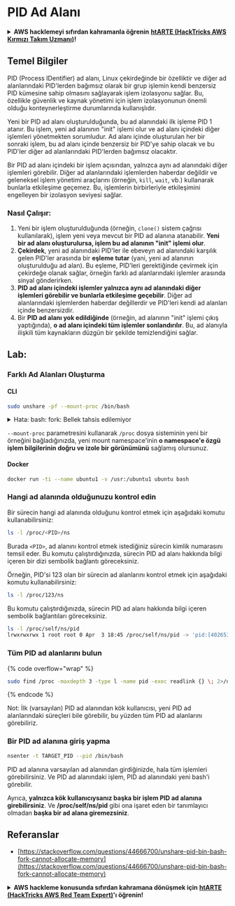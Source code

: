 # PID Ad Alanı

<details>

<summary><strong>AWS hacklemeyi sıfırdan kahramanla öğrenin</strong> <a href="https://training.hacktricks.xyz/courses/arte"><strong>htARTE (HackTricks AWS Kırmızı Takım Uzmanı)</strong></a><strong>!</strong></summary>

HackTricks'ı desteklemenin diğer yolları:

* **Şirketinizi HackTricks'te reklamınızı görmek veya HackTricks'i PDF olarak indirmek** için [**ABONELİK PLANLARINI**](https://github.com/sponsors/carlospolop) kontrol edin!
* [**Resmi PEASS & HackTricks ürünlerini**](https://peass.creator-spring.com) edinin
* [**PEASS Ailesi'ni**](https://opensea.io/collection/the-peass-family) keşfedin, özel [**NFT'lerimiz**](https://opensea.io/collection/the-peass-family) koleksiyonumuz
* 💬 [**Discord grubuna**](https://discord.gg/hRep4RUj7f) veya [**telegram grubuna**](https://t.me/peass) **katılın** veya **Twitter** 🐦 [**@carlospolopm**](https://twitter.com/hacktricks_live)**'u takip edin**.
* **Hacking hilelerinizi** [**HackTricks**](https://github.com/carlospolop/hacktricks) ve [**HackTricks Cloud**](https://github.com/carlospolop/hacktricks-cloud) github depolarına **PR göndererek paylaşın**.

</details>

## Temel Bilgiler

PID (Process IDentifier) ad alanı, Linux çekirdeğinde bir özelliktir ve diğer ad alanlarındaki PID'lerden bağımsız olarak bir grup işlemin kendi benzersiz PID kümesine sahip olmasını sağlayarak işlem izolasyonu sağlar. Bu, özellikle güvenlik ve kaynak yönetimi için işlem izolasyonunun önemli olduğu konteynerleştirme durumlarında kullanışlıdır.

Yeni bir PID ad alanı oluşturulduğunda, bu ad alanındaki ilk işleme PID 1 atanır. Bu işlem, yeni ad alanının "init" işlemi olur ve ad alanı içindeki diğer işlemleri yönetmekten sorumludur. Ad alanı içinde oluşturulan her bir sonraki işlem, bu ad alanı içinde benzersiz bir PID'ye sahip olacak ve bu PID'ler diğer ad alanlarındaki PID'lerden bağımsız olacaktır.

Bir PID ad alanı içindeki bir işlem açısından, yalnızca aynı ad alanındaki diğer işlemleri görebilir. Diğer ad alanlarındaki işlemlerden haberdar değildir ve geleneksel işlem yönetimi araçlarını (örneğin, `kill`, `wait`, vb.) kullanarak bunlarla etkileşime geçemez. Bu, işlemlerin birbirleriyle etkileşimini engelleyen bir izolasyon seviyesi sağlar.

### Nasıl Çalışır:

1. Yeni bir işlem oluşturulduğunda (örneğin, `clone()` sistem çağrısı kullanılarak), işlem yeni veya mevcut bir PID ad alanına atanabilir. **Yeni bir ad alanı oluşturulursa, işlem bu ad alanının "init" işlemi olur**.
2. **Çekirdek**, yeni ad alanındaki PID'ler ile ebeveyn ad alanındaki karşılık gelen PID'ler arasında bir **eşleme tutar** (yani, yeni ad alanının oluşturulduğu ad alan). Bu eşleme, PID'leri gerektiğinde çevirmek için çekirdeğe olanak sağlar, örneğin farklı ad alanlarındaki işlemler arasında sinyal gönderirken.
3. **PID ad alanı içindeki işlemler yalnızca aynı ad alanındaki diğer işlemleri görebilir ve bunlarla etkileşime geçebilir**. Diğer ad alanlarındaki işlemlerden haberdar değillerdir ve PID'leri kendi ad alanları içinde benzersizdir.
4. Bir **PID ad alanı yok edildiğinde** (örneğin, ad alanının "init" işlemi çıkış yaptığında), **o ad alanı içindeki tüm işlemler sonlandırılır**. Bu, ad alanıyla ilişkili tüm kaynakların düzgün bir şekilde temizlendiğini sağlar.

## Lab:

### Farklı Ad Alanları Oluşturma

#### CLI
```bash
sudo unshare -pf --mount-proc /bin/bash
```
<details>

<summary>Hata: bash: fork: Bellek tahsis edilemiyor</summary>

`unshare` komutu `-f` seçeneği olmadan çalıştırıldığında, Linux'un yeni PID (Process ID) namespace'leri nasıl işlediği nedeniyle bir hata oluşur. Ana detaylar ve çözüm aşağıda belirtilmiştir:

1. **Sorun Açıklaması**:
- Linux çekirdeği, bir işlemin `unshare` sistem çağrısını kullanarak yeni namespace'ler oluşturmasına izin verir. Ancak, yeni bir PID namespace'inin oluşturulmasını başlatan işlem (unshare işlemi olarak adlandırılır) yeni namespace'e girmemektedir; sadece çocuk işlemleri girmektedir.
- `%unshare -p /bin/bash%` komutu, `/bin/bash`'i `unshare` ile aynı işlemde başlatır. Sonuç olarak, `/bin/bash` ve çocuk işlemleri orijinal PID namespace'inde bulunur.
- Yeni namespace'deki `/bin/bash`'in ilk çocuk işlemi PID 1 olur. Bu işlem çıkış yaptığında, eğer başka işlem yoksa, namespace'in temizlenmesini tetikler. Çünkü PID 1 yetim işlemleri sahiplenme özel rolüne sahiptir. Linux çekirdeği, o namespace'de PID tahsisini devre dışı bırakır.

2. **Sonuç**:
- Yeni bir namespace'deki PID 1'in çıkışı, `PIDNS_HASH_ADDING` bayrağının temizlenmesine neden olur. Bu, yeni bir işlem oluştururken `alloc_pid` fonksiyonunun yeni bir PID tahsis edememesine ve "Bellek tahsis edilemiyor" hatasının oluşmasına yol açar.

3. **Çözüm**:
- Sorun, `unshare` komutunu `-f` seçeneğiyle kullanarak çözülebilir. Bu seçenek, `unshare`'in yeni bir PID namespace oluşturduktan sonra yeni bir işlem çatallamasını sağlar.
- `%unshare -fp /bin/bash%` komutunu çalıştırmak, `unshare` komutunun kendisinin yeni namespace'de PID 1 olmasını sağlar. `/bin/bash` ve çocuk işlemleri bu yeni namespace içinde güvenli bir şekilde yer alır, PID 1'in erken çıkışını engeller ve normal PID tahsisine izin verir.

`unshare` komutunun `-f` bayrağıyla çalıştığından emin olarak, yeni PID namespace'inin doğru bir şekilde korunduğundan ve `/bin/bash` ve alt işlemlerinin bellek tahsis hatasıyla karşılaşmadan çalışmasına izin verilir.

</details>

`--mount-proc` parametresini kullanarak `/proc` dosya sisteminin yeni bir örneğini bağladığınızda, yeni mount namespace'inin **o namespace'e özgü işlem bilgilerinin doğru ve izole bir görünümünü** sağlamış olursunuz.

#### Docker
```bash
docker run -ti --name ubuntu1 -v /usr:/ubuntu1 ubuntu bash
```
### &#x20;Hangi ad alanında olduğunuzu kontrol edin

Bir sürecin hangi ad alanında olduğunu kontrol etmek için aşağıdaki komutu kullanabilirsiniz:

```bash
ls -l /proc/<PID>/ns
```

Burada `<PID>`, ad alanını kontrol etmek istediğiniz sürecin kimlik numarasını temsil eder. Bu komutu çalıştırdığınızda, sürecin PID ad alanı hakkında bilgi içeren bir dizi sembolik bağlantı göreceksiniz.

Örneğin, PID'si 123 olan bir sürecin ad alanlarını kontrol etmek için aşağıdaki komutu kullanabilirsiniz:

```bash
ls -l /proc/123/ns
```

Bu komutu çalıştırdığınızda, sürecin PID ad alanı hakkında bilgi içeren sembolik bağlantıları göreceksiniz.
```bash
ls -l /proc/self/ns/pid
lrwxrwxrwx 1 root root 0 Apr  3 18:45 /proc/self/ns/pid -> 'pid:[4026532412]'
```
### Tüm PID ad alanlarını bulun

{% code overflow="wrap" %}
```bash
sudo find /proc -maxdepth 3 -type l -name pid -exec readlink {} \; 2>/dev/null | sort -u
```
{% endcode %}

Not: İlk (varsayılan) PID ad alanından kök kullanıcısı, yeni PID ad alanlarındaki süreçleri bile görebilir, bu yüzden tüm PID ad alanlarını görebiliriz.

### Bir PID ad alanına giriş yapma
```bash
nsenter -t TARGET_PID --pid /bin/bash
```
PID ad alanına varsayılan ad alanından girdiğinizde, hala tüm işlemleri görebilirsiniz. Ve PID ad alanındaki işlem, PID ad alanındaki yeni bash'i görebilir.

Ayrıca, **yalnızca kök kullanıcıysanız başka bir işlem PID ad alanına girebilirsiniz**. Ve **/proc/self/ns/pid** gibi ona işaret eden bir tanımlayıcı olmadan **başka bir ad alana giremezsiniz**.

## Referanslar
* [https://stackoverflow.com/questions/44666700/unshare-pid-bin-bash-fork-cannot-allocate-memory](https://stackoverflow.com/questions/44666700/unshare-pid-bin-bash-fork-cannot-allocate-memory)

<details>

<summary><strong>AWS hackleme konusunda sıfırdan kahramana dönüşmek için</strong> <a href="https://training.hacktricks.xyz/courses/arte"><strong>htARTE (HackTricks AWS Red Team Expert)</strong></a><strong>'ı öğrenin!</strong></summary>

HackTricks'i desteklemenin diğer yolları:

* Şirketinizi HackTricks'te **reklamınızı görmek** veya HackTricks'i **PDF olarak indirmek** için [**ABONELİK PLANLARINI**](https://github.com/sponsors/carlospolop) kontrol edin!
* [**Resmi PEASS & HackTricks ürünlerini**](https://peass.creator-spring.com) edinin
* Özel [**NFT'lerden**](https://opensea.io/collection/the-peass-family) oluşan koleksiyonumuz olan [**The PEASS Family**](https://opensea.io/collection/the-peass-family)'yi keşfedin
* 💬 [**Discord grubuna**](https://discord.gg/hRep4RUj7f) veya [**telegram grubuna**](https://t.me/peass) **katılın** veya **Twitter** 🐦 [**@carlospolopm**](https://twitter.com/hacktricks_live)'u **takip edin**.
* **Hacking hilelerinizi** [**HackTricks**](https://github.com/carlospolop/hacktricks) ve [**HackTricks Cloud**](https://github.com/carlospolop/hacktricks-cloud) github depolarına **PR göndererek paylaşın**.

</details>

